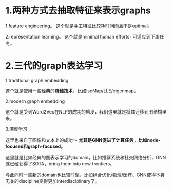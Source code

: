 # 1.两种方式去抽取特征来表示graphs
1.feature engineering。
这个就是手工特征比较耗时间而且不是optimal。


2.representation learning。
这个就是minimal human efforts+可适应到下游任务。

# 2.三代的graph表达学习
1.traditional graph embedding

这个就是使用一些经典的**降维技术**，比如IsoMap/LLE/eigenmap。

2.modern graph embedding

这个就是受到Word2Vec在NLP的成功的启发，我们这里就是将其迁移到图结构里来。

3.深度学习

这里也来自于图像和文本上的成功～
**尤其是GNN促进了计算任务，比如node-focused和graph-focused。**

这里就是比如经典的图表示学习的domain，比如推荐系统和社交网络分析，GNN就已经获得了SOTA，bring them into new frontiers。

与此同时一些新的domain也比较时髦，比如组合优化/物理/医疗。GNN使得本身无关的discipline变得更加interdisciplinary了。


